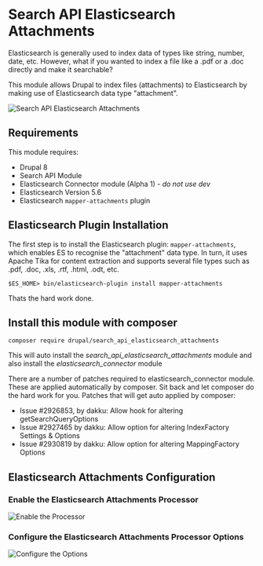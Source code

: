 # Search API Elasticsearch Attachments

Elasticsearch is generally used to index data of types like string, number, date, etc. However, what if you wanted to index a file like a .pdf or a .doc directly and make it searchable?

This module allows Drupal to index files (attachments) to Elasticsearch by making use of Elasticsearch data type "attachment".

![Search API Elasticsearch Attachments](https://www.drupal.org/files/search_api_elasticsearch_attachments.jpg)

## Requirements
This module requires:
* Drupal 8
* Search API Module
* Elasticsearch Connector module (Alpha 1) - _do not use dev_
* Elasticsearch Version 5.6
* Elasticsearch `mapper-attachments` plugin

## Elasticsearch Plugin Installation
The first step is to install the Elasticsearch plugin: `mapper-attachments`, which enables ES to recognise the "attachment" data type. In turn, it uses Apache Tika for content extraction and supports several file types such as .pdf, .doc, .xls, .rtf, .html, .odt, etc.

```
$ES_HOME> bin/elasticsearch-plugin install mapper-attachments
```
Thats the hard work done.

## Install this module with composer
```
composer require drupal/search_api_elasticsearch_attachments
```

This will auto install the *search_api_elasticsearch_attachments* module and also install the *elasticsearch_connector* module

There are a number of patches required to elasticsearch_connector module. These are applied automatically by composer. Sit back and let composer do the hard work for you. Patches that will get auto applied by composer:
* Issue #2926853, by dakku: Allow hook for altering getSearchQueryOptions
* Issue #2927465 by dakku: Allow option for altering IndexFactory Settings & Options
* Issue #2930819 by dakku: Allow option for altering MappingFactory Options

## Elasticsearch Attachments Configuration
### Enable the Elasticsearch Attachments Processor
![Enable the Processor](https://www.drupal.org/files/Screen_Shot_2017-12-19_at_11_39_06_pm.jpg)

### Configure the Elasticsearch Attachments Processor Options
![Configure the Options](https://www.drupal.org/files/Screen_Shot_2017-12-19_at_11_39_32_pm.jpg)
